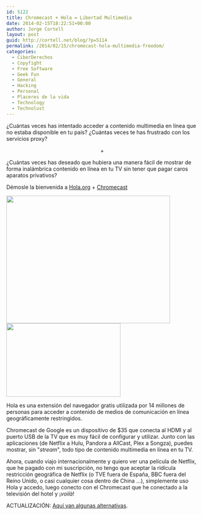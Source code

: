 ```yaml
---
id: 5122
title: Chromecast + Hola = Libertad Multimedia
date: 2014-02-15T18:22:51+00:00
author: Jorge Cortell
layout: post
guid: http://cortell.net/blog/?p=5114
permalink: /2014/02/15/chromecast-hola-multimedia-freedom/
categories:
  - CiberDerechos
  - Copyfight
  - Free Software
  - Geek Fun
  - General
  - Hacking
  - Personal
  - Placeres de la vida
  - Technology
  - Technolust
---
```

¿Cuántas veces has intentado acceder a contenido multimedia en línea que no estaba disponible en tu país? ¿Cuántas veces te has frustrado con los servicios proxy?

<p style="text-align: center">
  +
</p>

¿Cuántas veces has deseado que hubiera una manera fácil de mostrar de forma inalámbrica contenido en línea en tu TV sin tener que pagar caros aparatos privativos?

Démosle la bienvenida a <a title="http://hola.org" href="http://hola.org" target="_blank">Hola.org</a> + <a title="http://www.google.com/intl/en/chrome/devices/chromecast/" href="http://www.google.com/intl/en/chrome/devices/chromecast/" target="_blank">Chromecast</a>

<img class="aligncenter" alt="" src="http://cdn4.hola.org/img/videosite_pic.png?md5=7da85b68f" width="430" height="335" />

<img class="aligncenter" alt="" src="https://upload.wikimedia.org/wikipedia/commons/thumb/8/8b/Chromecast_dongle.jpg/300px-Chromecast_dongle.jpg" width="300" height="193" />

Hola es una extensión del navegador gratis utilizada por 14 millones de personas para acceder a contenido de medios de comunicación en línea geográficamente restringidos.

Chromecast de Google es un dispositivo de $35 que conecta al HDMI y al puerto USB de la TV que es muy fácil de configurar y utilizar. Junto con las aplicaciones (de Netflix a Hulu, Pandora a AllCast, Plex a Songza), puedes mostrar, sin "_stream_", todo tipo de contenido multimedia en línea en tu TV.

Ahora, cuando viajo internacionalmente y quiero ver una película de Netflix, que he pagado con mi suscripción, no tengo que aceptar la ridícula restricción geográfica de Netflix (o TVE fuera de España, BBC fuera del Reino Unido, o casi cualquier cosa dentro de China ...), simplemente uso Hola y accedo, luego conecto con el Chromecast que he conectado a la televisión del hotel y ¡_voilà_!

ACTUALIZACIÓN: <a title="http://www.makeuseof.com/tag/easily-bypass-youtubes-regional-filter/" href="http://www.makeuseof.com/tag/easily-bypass-youtubes-regional-filter/" target="_blank">Aquí van algunas alternativas</a>.